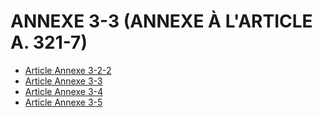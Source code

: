# ANNEXE 3-3 (ANNEXE À L'ARTICLE A. 321-7)

- [Article Annexe 3-2-2](article-annexe-3-2-2.md)
- [Article Annexe 3-3](article-annexe-3-3.md)
- [Article Annexe 3-4](article-annexe-3-4.md)
- [Article Annexe 3-5](article-annexe-3-5.md)
